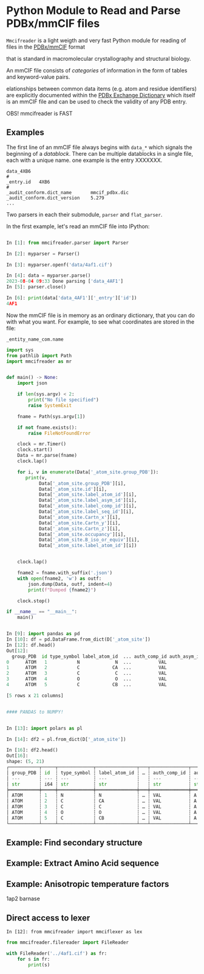 # Python Module to Read and Parse PDBx/mmCIF files

`Mmcifreader` is a light weigth and very fast Python module for
reading of files in the [PDBx/mmCIF][1] format


that is standard in macromolecular crystallography and structural biology.

[//]: # (something about PDB and an example of a markdown
comment which is actually a link lol)


An mmCIF file consists of _categories_ of information in the form of
tables and keyword-value pairs.

elationships between common data items (e.g. atom and residue
identifiers) are explicitly documented within the [PDBx Exchange
Dictionary](https://mmcif.wwpdb.org/dictionaries/mmcif_pdbx_v50.dic/Index/)
which itself is an mmCIF file and can be used to check the validity of
any PDB entry.

OBS! mmcifreader is FAST

## Examples

The first line of an mmCIF file always begins with `data_*` which
signals the beginning of a _datablock_. There can be multiple
datablocks in a single file, each with a unique name. one example is
the entry XXXXXXX.

```
data_4XB6
#
_entry.id   4XB6
#
_audit_conform.dict_name       mmcif_pdbx.dic
_audit_conform.dict_version    5.279
...
```

Two parsers in each their submodule, `parser` and `flat_parser`.



In the first example, let's read an mmCIF file into IPython:

```py

In [1]: from mmcifreader.parser import Parser

In [2]: myparser = Parser()

In [3]: myparser.openf('data/4af1.cif')

In [4]: data = myparser.parse()
2023-08-04 09:33 Done parsing ['data_4AF1']
In [5]: parser.close()

In [6]: print(data['data_4AF1']['_entry']['id'])
4AF1
```

Now the mmCIF file is in memory as an ordinary dictionary, that you can do with
what you want. For example, to see what coordinates are stored in the file:

```
_entity_name_com.name
```




```py
import sys
from pathlib import Path
import mmcifreader as mr


def main() -> None:
    import json

    if len(sys.argv) < 2:
        print("No file specified")
        raise SystemExit

    fname = Path(sys.argv[1])

    if not fname.exists():
        raise FileNotFoundError

    clock = mr.Timer()
    clock.start()
    Data = mr.parse(fname)
    clock.lap()

    for i, v in enumerate(Data['_atom_site.group_PDB']):
       print(v,
            Data['_atom_site.group_PDB'][i],
            Data['_atom_site.id'][i],
            Data['_atom_site.label_atom_id'][i],
            Data['_atom_site.label_asym_id'][i],
            Data['_atom_site.label_comp_id'][i],
            Data['_atom_site.label_seq_id'][i],
            Data['_atom_site.Cartn_x'][i],
            Data['_atom_site.Cartn_y'][i],
            Data['_atom_site.Cartn_z'][i],
            Data['_atom_site.occupancy'][i],
            Data['_atom_site.B_iso_or_equiv'][i],
            Data['_atom_site.label_atom_id'][i])


    clock.lap()

    fname2 = fname.with_suffix('.json')
    with open(fname2, 'w') as outf:
        json.dump(Data, outf, indent=4)
        print(f"Dumped {fname2}")

    clock.stop()

if __name__ == "__main__":
    main()

```



```py

In [9]: import pandas as pd
In [10]: df = pd.DataFrame.from_dict(D['_atom_site'])
In [12]: df.head()
Out[12]:
  group_PDB  id type_symbol label_atom_id  ... auth_comp_id auth_asym_id auth_atom_id  pdbx_PDB_model_num
0      ATOM   1           N             N  ...          VAL            A            N                   1
1      ATOM   2           C            CA  ...          VAL            A           CA                   1
2      ATOM   3           C             C  ...          VAL            A            C                   1
3      ATOM   4           O             O  ...          VAL            A            O                   1
4      ATOM   5           C            CB  ...          VAL            A           CB                   1

[5 rows x 21 columns]


#### PANDAS to NUMPY!


In [13]: import polars as pl

In [14]: df2 = pl.from_dict(D['_atom_site'])

In [16]: df2.head()
Out[16]:
shape: (5, 21)
┌───────────┬─────┬─────────────┬───────────────┬───┬──────────────┬──────────────┬──────────────┬────────────────────┐
│ group_PDB ┆ id  ┆ type_symbol ┆ label_atom_id ┆ … ┆ auth_comp_id ┆ auth_asym_id ┆ auth_atom_id ┆ pdbx_PDB_model_num │
│ ---       ┆ --- ┆ ---         ┆ ---           ┆   ┆ ---          ┆ ---          ┆ ---          ┆ ---                │
│ str       ┆ i64 ┆ str         ┆ str           ┆   ┆ str          ┆ str          ┆ str          ┆ i64                │
╞═══════════╪═════╪═════════════╪═══════════════╪═══╪══════════════╪══════════════╪══════════════╪════════════════════╡
│ ATOM      ┆ 1   ┆ N           ┆ N             ┆ … ┆ VAL          ┆ A            ┆ N            ┆ 1                  │
│ ATOM      ┆ 2   ┆ C           ┆ CA            ┆ … ┆ VAL          ┆ A            ┆ CA           ┆ 1                  │
│ ATOM      ┆ 3   ┆ C           ┆ C             ┆ … ┆ VAL          ┆ A            ┆ C            ┆ 1                  │
│ ATOM      ┆ 4   ┆ O           ┆ O             ┆ … ┆ VAL          ┆ A            ┆ O            ┆ 1                  │
│ ATOM      ┆ 5   ┆ C           ┆ CB            ┆ … ┆ VAL          ┆ A            ┆ CB           ┆ 1                  │
└───────────┴─────┴─────────────┴───────────────┴───┴──────────────┴──────────────┴──────────────┴────────────────────┘

```

## Example: Find secondary structure

## Example: Extract Amino Acid sequence

## Example: Anisotropic temperature factors

1ap2 barnase

## Direct access to lexer

```
In [12]: from mmcifreader import mmciflexer as lex

```


```py
from mmcifreader.filereader import FileReader

with FileReader('../4af1.cif') as fr:
    for s in fr:
        print(s)

```


[1]: https://mmcif.wwpdb.org/docs/tutorials/mechanics/pdbx-mmcif-syntax.html
